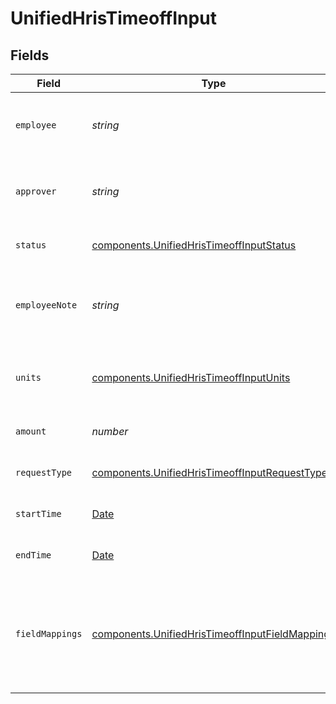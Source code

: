 # UnifiedHrisTimeoffInput


## Fields

| Field                                                                                                              | Type                                                                                                               | Required                                                                                                           | Description                                                                                                        | Example                                                                                                            |
| ------------------------------------------------------------------------------------------------------------------ | ------------------------------------------------------------------------------------------------------------------ | ------------------------------------------------------------------------------------------------------------------ | ------------------------------------------------------------------------------------------------------------------ | ------------------------------------------------------------------------------------------------------------------ |
| `employee`                                                                                                         | *string*                                                                                                           | :heavy_minus_sign:                                                                                                 | The UUID of the employee taking time off                                                                           | 801f9ede-c698-4e66-a7fc-48d19eebaa4f                                                                               |
| `approver`                                                                                                         | *string*                                                                                                           | :heavy_minus_sign:                                                                                                 | The UUID of the approver for the time off request                                                                  | 801f9ede-c698-4e66-a7fc-48d19eebaa4f                                                                               |
| `status`                                                                                                           | [components.UnifiedHrisTimeoffInputStatus](../../models/components/unifiedhristimeoffinputstatus.md)               | :heavy_minus_sign:                                                                                                 | The status of the time off request                                                                                 | REQUESTED                                                                                                          |
| `employeeNote`                                                                                                     | *string*                                                                                                           | :heavy_minus_sign:                                                                                                 | A note from the employee about the time off request                                                                | Annual vacation                                                                                                    |
| `units`                                                                                                            | [components.UnifiedHrisTimeoffInputUnits](../../models/components/unifiedhristimeoffinputunits.md)                 | :heavy_minus_sign:                                                                                                 | The units used for the time off (e.g., Days, Hours)                                                                | DAYS                                                                                                               |
| `amount`                                                                                                           | *number*                                                                                                           | :heavy_minus_sign:                                                                                                 | The amount of time off requested                                                                                   | 5                                                                                                                  |
| `requestType`                                                                                                      | [components.UnifiedHrisTimeoffInputRequestType](../../models/components/unifiedhristimeoffinputrequesttype.md)     | :heavy_minus_sign:                                                                                                 | The type of time off request                                                                                       | VACATION                                                                                                           |
| `startTime`                                                                                                        | [Date](https://developer.mozilla.org/en-US/docs/Web/JavaScript/Reference/Global_Objects/Date)                      | :heavy_minus_sign:                                                                                                 | The start time of the time off                                                                                     | 2024-07-01T09:00:00Z                                                                                               |
| `endTime`                                                                                                          | [Date](https://developer.mozilla.org/en-US/docs/Web/JavaScript/Reference/Global_Objects/Date)                      | :heavy_minus_sign:                                                                                                 | The end time of the time off                                                                                       | 2024-07-05T17:00:00Z                                                                                               |
| `fieldMappings`                                                                                                    | [components.UnifiedHrisTimeoffInputFieldMappings](../../models/components/unifiedhristimeoffinputfieldmappings.md) | :heavy_minus_sign:                                                                                                 | The custom field mappings of the object between the remote 3rd party & Panora                                      | {<br/>"custom_field_1": "value1",<br/>"custom_field_2": "value2"<br/>}                                             |